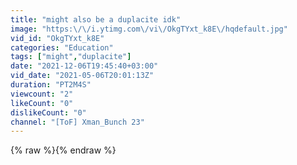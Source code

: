 ```yaml
---
title: "might also be a duplacite idk"
image: "https:\/\/i.ytimg.com\/vi\/OkgTYxt_k8E\/hqdefault.jpg"
vid_id: "OkgTYxt_k8E"
categories: "Education"
tags: ["might","duplacite"]
date: "2021-12-06T19:45:40+03:00"
vid_date: "2021-05-06T20:01:13Z"
duration: "PT2M4S"
viewcount: "2"
likeCount: "0"
dislikeCount: "0"
channel: "[ToF] Xman_Bunch 23"
---
```

{% raw %}{% endraw %}
